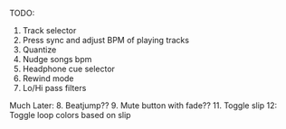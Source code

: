 TODO:
1. Track selector
2. Press sync and adjust BPM of playing tracks
3. Quantize
4. Nudge songs bpm
3. Headphone cue selector
4. Rewind mode
5. Lo/Hi pass filters

Much Later:
8. Beatjump??
9. Mute button with fade??
11. Toggle slip
12: Toggle loop colors based on slip
